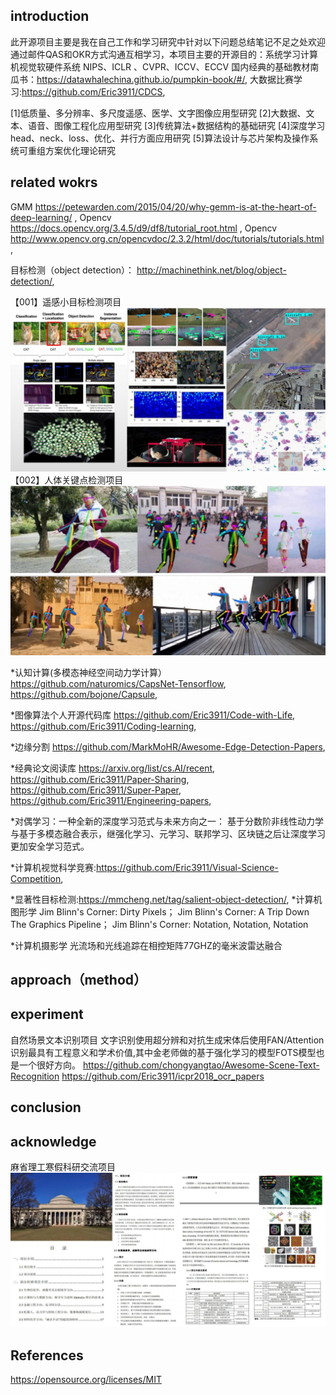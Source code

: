 ## introduction
此开源项目主要是我在自己工作和学习研究中针对以下问题总结笔记不足之处欢迎通过邮件QAS和OKR方式沟通互相学习，本项目主要的开源目的：系统学习计算机视觉软硬件系统
  NIPS、ICLR 、CVPR、ICCV、ECCV
国内经典的基础教材南瓜书：https://datawhalechina.github.io/pumpkin-book/#/,
大数据比赛学习:https://github.com/Eric3911/CDCS,

   [1]低质量、多分辨率、多尺度遥感、医学、文字图像应用型研究
   [2]大数据、文本、语音、图像工程化应用型研究
   [3]传统算法+数据结构的基础研究
   [4]深度学习head、neck、loss、优化、并行方面应用研究
   [5]算法设计与芯片架构及操作系统可重组方案优化理论研究
## related wokrs
   GMM  https://petewarden.com/2015/04/20/why-gemm-is-at-the-heart-of-deep-learning/ ,
   Opencv  https://docs.opencv.org/3.4.5/d9/df8/tutorial_root.html ,
   Opencv  http://www.opencv.org.cn/opencvdoc/2.3.2/html/doc/tutorials/tutorials.html ,

目标检测（object detection）：
 http://machinethink.net/blog/object-detection/,
 
【001】遥感小目标检测项目
![](https://github.com/Eric3911/image/blob/master/001/AI02.jpg)
【002】人体关键点检测项目
![](https://github.com/Eric3911/image/blob/master/001/AI03.jpg)

*认知计算(多模态神经空间动力学计算）
 https://github.com/naturomics/CapsNet-Tensorflow,
 https://github.com/bojone/Capsule,

*图像算法个人开源代码库
 https://github.com/Eric3911/Code-with-Life,
 https://github.com/Eric3911/Coding-learning,

*边缘分割
 https://github.com/MarkMoHR/Awesome-Edge-Detection-Papers,

*经典论文阅读库
 https://arxiv.org/list/cs.AI/recent, https://github.com/Eric3911/Paper-Sharing,  https://github.com/Eric3911/Super-Paper, https://github.com/Eric3911/Engineering-papers, 

*对偶学习：一种全新的深度学习范式与未来方向之一： 基于分数阶非线性动力学与基于多模态融合表示，继强化学习、元学习、联邦学习、区块链之后让深度学习更加安全学习范式。

*计算机视觉科学竞赛:https://github.com/Eric3911/Visual-Science-Competition,

*显著性目标检测:https://mmcheng.net/tag/salient-object-detection/,
*计算机图形学
          Jim Blinn's Corner: Dirty Pixels； Jim Blinn's Corner: A Trip Down The Graphics Pipeline； Jim Blinn's Corner: Notation, Notation, Notation

*计算机摄影学
  光流场和光线追踪在相控矩阵77GHZ的毫米波雷达融合
          
## approach（method）
## experiment


自然场景文本识别项目
  文字识别使用超分辨和对抗生成宋体后使用FAN/Attention识别最具有工程意义和学术价值,其中金老师做的基于强化学习的模型FOTS模型也是一个很好方向。
https://github.com/chongyangtao/Awesome-Scene-Text-Recognition
https://github.com/Eric3911/icpr2018_ocr_papers

## conclusion
## acknowledge
麻省理工寒假科研交流项目
![](https://github.com/Eric3911/image/blob/master/001/AI01.jpg)
## References
https://opensource.org/licenses/MIT
